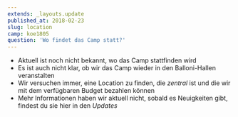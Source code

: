 ```yaml
---
extends: _layouts.update
published_at: 2018-02-23
slug: location
camp: koe1805
question: 'Wo findet das Camp statt?'
---
```


- Aktuell ist noch nicht bekannt, wo das Camp stattfinden wird
- Es ist auch nicht klar, ob wir das Camp wieder in den Balloni-Hallen veranstalten
- Wir versuchen immer, eine Location zu finden, die _zentral_ ist und die wir mit dem verfügbaren Budget bezahlen können
- Mehr Informationen haben wir aktuell nicht, sobald es Neuigkeiten gibt, findest du sie hier in den _Updates_